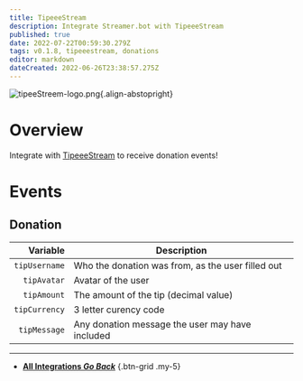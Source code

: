 ```yaml
---
title: TipeeeStream
description: Integrate Streamer.bot with TipeeeStream
published: true
date: 2022-07-22T00:59:30.279Z
tags: v0.1.8, tipeeestream, donations
editor: markdown
dateCreated: 2022-06-26T23:38:57.275Z
---
```


![tipeeStreem-logo.png](https://streamer.bot/img/integrations/tipeestream.png){.align-abstopright}

# Overview
Integrate with [TipeeeStream](https://www.tipeeestream.com) to receive donation events!

# Events
## Donation

Variable | Description
---------:|------------
`tipUsername` | Who the donation was from, as the user filled out
`tipAvatar` | Avatar of the user
`tipAmount` | The amount of the tip (decimal value)
`tipCurrency` | 3 letter curency code
`tipMessage` | Any donation message the user may have included

---

- [<i class="mdi mdi-chevron-left"></i> **All Integrations *Go Back***](/en/Integrations)
{.btn-grid .my-5}